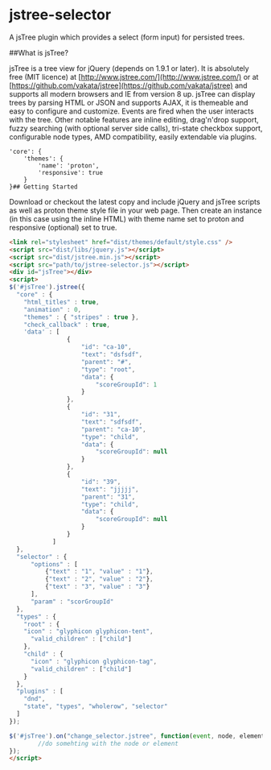 # jstree-selector
A jsTree plugin which provides a select (form input) for persisted trees.

##What is jsTree?

jsTree is a tree view for jQuery (depends on 1.9.1 or later). 
It is absolutely free (MIT licence) at [http://www.jstree.com/](http://www.jstree.com/) or at [https://github.com/vakata/jstree](https://github.com/vakata/jstree) and supports all modern browsers and IE from version 8 up. 
jsTree can display trees by parsing HTML or JSON and supports AJAX, it is themeable and easy to configure and customize. Events are fired when the user interacts with the tree. Other notable features are inline editing, drag'n'drop support, fuzzy searching (with optional server side calls), tri-state checkbox support, configurable node types, AMD compatibility, easily extendable via plugins.



    'core': {
        'themes': {
            'name': 'proton',
            'responsive': true
        }
    }## Getting Started

Download or checkout the latest copy and include jQuery and jsTree scripts as well as proton theme style file in your web page. Then create an instance (in this case using the inline HTML) with theme name set to proton and responsive (optional) set to true.

```html
<link rel="stylesheet" href="dist/themes/default/style.css" />
<script src="dist/libs/jquery.js"></script>
<script src="dist/jstree.min.js"></script>
<script src="path/to/jstree-selector.js"></script>
<div id="jsTree"></div>
<script>
$('#jsTree').jstree({
  "core" : {
	"html_titles" : true,
	"animation" : 0,
	"themes" : { "stripes" : true },
	"check_callback" : true,
	'data' : [
				{
					"id": "ca-10",
					"text": "dsfsdf",
					"parent": "#",
					"type": "root",
					"data": {
						"scoreGroupId": 1
					}
				},
				{
					"id": "31",
					"text": "sdfsdf",
					"parent": "ca-10",
					"type": "child",
					"data": {
						"scoreGroupId": null
					}
				},
				{
					"id": "39",
					"text": "jjjjj",
					"parent": "31",
					"type": "child",
					"data": {
						"scoreGroupId": null
					}
				}
			]
  },
  "selector" : {
	  "options" : [
		  {"text" : "1", "value" : "1"},
		  {"text" : "2", "value" : "2"},
		  {"text" : "3", "value" : "3"}
	  ],
	  "param" : "scorGroupId" 
  },
  "types" : {
	"root" : {
	"icon" : "glyphicon glyphicon-tent",
	  "valid_children" : ["child"]
	},
	"child" : {
	  "icon" : "glyphicon glyphicon-tag",
	  "valid_children" : ["child"]
	}
  },
  "plugins" : [
	"dnd",
	"state", "types", "wholerow", "selector"
  ]
});

$('#jsTree').on("change_selector.jstree", function(event, node, element) {
		//do somehting with the node or element
});
</script>
```
